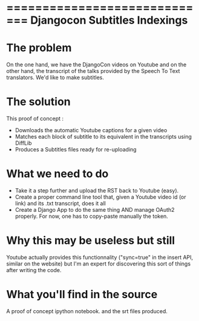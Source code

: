 =============================
Djangocon Subtitles Indexings
=============================

The problem
===========

On the one hand, we have the DjangoCon videos on Youtube and on the
other hand, the transcript of the talks provided by the Speech To Text
translators. We'd like to make subtitles.

The solution
============

This proof of concept :

 - Downloads the automatic Youtube captions for a given video
 - Matches each block of subtitle to its equivalent in the transcripts using DiffLib
 - Produces a Subtitles files ready for re-uploading

What we need to do
==================
 - Take it a step further and upload the RST back to Youtube (easy).
 - Create a proper command line tool that, given a Youtube video id (or link) and its .txt
   transcript, does it all
 - Create a Django App to do the same thing AND manage OAuth2 properly. For now, one has
   to copy-paste manually the token.

Why this may be useless but still
=================================

Youtube actually provides this functionnality ("sync=true" in the insert API,
similar on the website) but I'm an expert for discovering this sort of things after writing
the code.

What you'll find in the source
==============================

A proof of concept ipython notebook. and the srt files produced.


